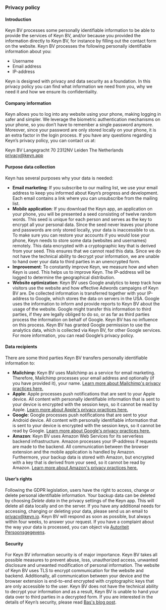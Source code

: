 ### Privacy policy

#### Introduction
Keyn BV processes some personally identifiable information to be able to provide the services of Keyn BV, and/or because you provided the information directly to Keyn BV, for instance by filling out the contact form on the website. Keyn BV processes the following personally identifiable information about you:

* Username
* Email address
* IP-address

Keyn is designed with privacy and data security as a foundation. In this privacy policy you can find what information we need from you, why we need it and how we ensure its confidentiality.

#### Company information
Keyn allows you to log into any website using your phone, making logging in safer and simpler. We leverage the biometric authentication mechanisms on your phone, so you don’t have to remember a single password anymore. Moreover, since your password are only stored locally on your phone, it is an extra factor in the login process. If you have any questions regarding Keyn’s privacy policy, you can contact us at:

Keyn BV
Langegracht 70
2312NV Leiden
The Netherlands
[privacy@keyn.app](privacy@keyn.app)

#### Purpose data collection
Keyn has several purposes why your data is needed:
* **Email marketing**: If you subscribe to our mailing list, we use your email address to keep you informed about Keyn’s progress and development. Each email contains a link where you can unsubscribe from the mailing list.
* **Mobile application**: If you download the Keyn app, an application on your phone, you will be presented a seed consisting of twelve random words. This seed is unique for each person and serves as the key to encrypt all your personal data. Since the seed never leaves your phone and passwords are only stored locally, your data is inaccessible to us. To make sure you can restore your accounts if you would lose your phone, Keyn needs to store some data (websites and usernames) remotely. This data encrypted with a cryptographic key that is derived from your seed. This ensures that we cannot read this data. Since we do not have the technical ability to decrypt your information, we are unable to hand over your data to third parties in an unencrypted form. 
* **Improvement**: To constantly improve Keyn, we measure how and when Keyn is used. This helps us to improve Keyn. The IP-address will be logged to determine the geographical distribution.
* **Website optimization**: Keyn BV uses Google analytics to keep track how visitors use the website and how effective Adwords campaigns of Keyn BV are. De collected information is transferred together with your IP-address to Google, which stores the data on servers in the USA. Google uses the information to inform and provide reports to Keyn BV about the usage of the website. Google might transfer this information to third parties, if they are legally obliged to do so, or as far as third parties process the information on behalf of Google. Keyn BV has no influence on this process. Keyn BV has granted Google permission to use the analytics data, which is collected via Keyn BV, for other Google services. For more information, you can read Google’s privacy policy.

#### Data recipients
There are some third parties Keyn BV transfers personally identifiable information to:
* **Mailchimp**: Keyn BV uses Mailchimp as a service for email marketing. Therefore, Mailchimp processes your email address and optionally (if you have provided it), your name. [Learn more about Mailchimp's privacy practices here.](https://mailchimp.com/legal/)
* **Apple**: Apple processes push notifications that are sent to your Apple device. All content with personally identifiable information that is sent to your device is encrypted with the session keys, so it cannot be read by Apple. [Learn more about Apple's privacy practices here.](https://www.apple.com/legal/privacy/)
* **Google**: Google processes push notifications that are sent to your Android device. All content with personally identifiable information that is sent to your device is encrypted with the session keys, so it cannot be read by Google. [Learn more about Google's privacy practices here.](https://policies.google.com/privacy) 
* **Amazon**: Keyn BV uses Amazon Web Services for its serverless backend infrastructure. Amazon processes your IP-address if requests are made to the backend. All communication between the browser extension and the mobile application is handled by Amazon. Furthermore, your backup data is stored with Amazon, but encrypted with a key that is derived from your seed, so it cannot be read by Amazon. [Learn more about Amazon's privacy practices here.](https://aws.amazon.com/privacy/) 
    
#### User’s rights
Following the GDPR legislation, users have the right to access, change or delete personal identifiable information. Your backup data can be deleted by choosing _Delete data_ in the privacy settings of the Keyn app. This will delete all data locally and on the server.
If you have any additional needs for accessing, changing or deleting your data, please send us an email to privacy@keyn.io. Keyn BV will respond as soon as possible, but always within four weeks, to answer your request. If you have a complaint about the way your data is processed, you can object via [Autoriteit Persoonsgegevens](https://www.autoriteitpersoonsgegevens.nl).

#### Security
For Keyn BV information security is of major importance. Keyn BV takes all possible measures to prevent abuse, loss, unauthorized access, unwanted disclosure and unwanted modification of personal information. The website of Keyn BV uses TLS to encrypt communication for the website and backend.
Additionally, all communication between your device and the browser extension is end-to-end encrypted with cryptographic keys that are only accessible to the user. Keyn BV does not have the technical ability to decrypt your information and as a result, Keyn BV is unable to hand your data over to third parties in a decrypted form. If you are interested in the details of Keyn’s security, please read [Bas\'s blog post](https://keyn.app/articles/2018/06/17/keyn-security/).
